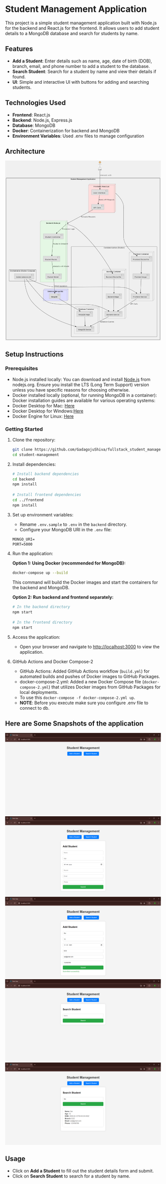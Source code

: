 # Student Management Application

This project is a simple student management application built with Node.js for the backend and React.js for the frontend. It allows users to add student details to a MongoDB database and search for students by name.

## Features
- **Add a Student**: Enter details such as name, age, date of birth (DOB), branch, email, and phone number to add a student to the database.
- **Search Student**: Search for a student by name and view their details if found.
- **UI**: Simple and interactive UI with buttons for adding and searching students.

## Technologies Used
- **Frontend**: React.js
- **Backend**: Node.js, Express.js
- **Database**: MongoDB
- **Docker**: Containerization for backend and MongoDB
- **Environment Variables**: Used .env files to manage configuration

## Architecture

![Architecture](./Full_Stack_Student_Management_Application_Architecure.jpg)

## Setup Instructions

### Prerequisites
- Node.js installed locally: You can download and install [Node.js](https://nodejs.org/en) from nodejs.org. Ensure you install the LTS (Long Term Support) version unless you have specific reasons for choosing otherwise.
- Docker installed locally (optional, for running MongoDB in a container): Docker installation guides are available for various operating systems:
- Docker Desktop for Mac: [Here](https://docs.docker.com/desktop/install/mac-install/)
- Docker Desktop for Windows:[Here](https://docs.docker.com/desktop/install/windows-install/) 
- Docker Engine for Linux: [Here](https://docs.docker.com/desktop/install/linux-install/)

### Getting Started

1. Clone the repository:
    ```bash
    git clone https://github.com/GadagojuShiva/fullstack_student_management_application.git
    cd student-management
    ```

2. Install dependencies:
    ```bash
    # Install backend dependencies
    cd backend
    npm install

    # Install frontend dependencies
    cd ../frontend
    npm install
    ```

3. Set up environment variables:
   - Rename `.env.sample` to `.env` in the `backend` directory.
   - Configure your MongoDB URI in the `.env` file:
    ```env
    MONGO_URI=
    PORT=5000
    ```

5. Run the application:

    **Option 1: Using Docker (recommended for MongoDB):**
    ```bash
    docker-compose up --build
    ```
    This command will build the Docker images and start the containers for the backend and MongoDB.

    **Option 2: Run backend and frontend separately:**
    ```bash
    # In the backend directory
    npm start

    # In the frontend directory
    npm start
    ```

6. Access the application:
    - Open your browser and navigate to [http://localhost:3000](http://localhost:3000) to view the application.
    
7. GitHub Actions and Docker Compose-2
    - GitHub Actions: Added GitHub Actions workflow (`build.yml`) for automated builds and pushes of Docker images to GitHub Packages.
    - docker-compose-2.yml: Added a new Docker Compose file (`docker-compose-2.yml`) that utilizes Docker images from GitHub Packages for local deployments.
    - To use this `docker-compose -f docker-compose-2.yml up`.
    - **NOTE**: Before you execute make sure you configure .env file to connect to db.

## Here are Some Snapshots of the application

![Frontend](./Screen_Capture_of_Application/1.png)
![Frontend](./Screen_Capture_of_Application/2.png)
![Backend](./Screen_Capture_of_Application/3.png)
![Frontend](./Screen_Capture_of_Application/4.png)
![Backend](./Screen_Capture_of_Application/5.png)

## Usage
- Click on **Add a Student** to fill out the student details form and submit.
- Click on **Search Student** to search for a student by name.
